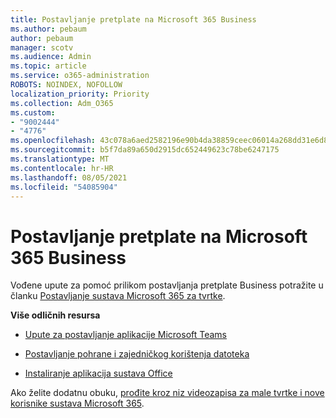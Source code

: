 ```yaml
---
title: Postavljanje pretplate na Microsoft 365 Business
ms.author: pebaum
author: pebaum
manager: scotv
ms.audience: Admin
ms.topic: article
ms.service: o365-administration
ROBOTS: NOINDEX, NOFOLLOW
localization_priority: Priority
ms.collection: Adm_O365
ms.custom:
- "9002444"
- "4776"
ms.openlocfilehash: 43c078a6aed2582196e90b4da38859ceec06014a268dd31e6d8ba381cc45f4a9
ms.sourcegitcommit: b5f7da89a650d2915dc652449623c78be6247175
ms.translationtype: MT
ms.contentlocale: hr-HR
ms.lasthandoff: 08/05/2021
ms.locfileid: "54085904"
---
```

# <a name="set-up-a-microsoft-365-business-subscription"></a>Postavljanje pretplate na Microsoft 365 Business

Vođene upute za pomoć prilikom postavljanja pretplate Business potražite u članku [Postavljanje sustava Microsoft 365 za tvrtke](https://docs.microsoft.com/microsoft-365/admin/setup/setup?view=o365-worldwide). 

**Više odličnih resursa**

- [Upute za postavljanje aplikacije Microsoft Teams](https://docs.microsoft.com/microsoftteams/how-to-roll-out-teams?toc=%2Foffice365%2Fadmin%2Ftoc.json&bc=%2Foffice365%2Fadmin%2Fbreadcrumb%2Ftoc.json&view=o365-worldwide)

- [Postavljanje pohrane i zajedničkog korištenja datoteka](https://docs.microsoft.com/microsoft-365/admin/setup/set-up-file-storage-and-sharing?view=o365-worldwide)

- [Instaliranje aplikacija sustava Office](https://docs.microsoft.com/microsoft-365/admin/setup/install-applications?view=o365-worldwide)

Ako želite dodatnu obuku, [prođite kroz niz videozapisa za male tvrtke i nove korisnike sustava Microsoft 365](https://support.office.com/article/set-up-your-small-business-6ab4bbcd-79cf-4000-a0bd-d42ce4d12816).
